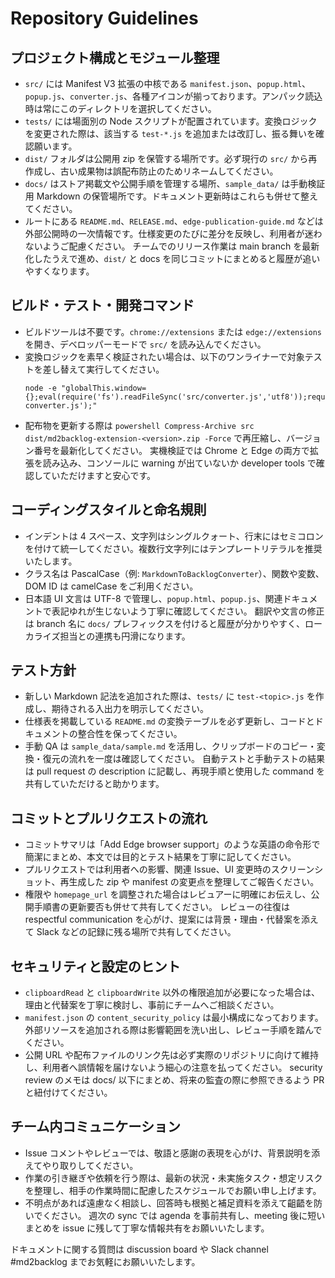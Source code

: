 ﻿# Repository Guidelines

## プロジェクト構成とモジュール整理
- `src/` には Manifest V3 拡張の中核である `manifest.json`、`popup.html`、`popup.js`、`converter.js`、各種アイコンが揃っております。アンパック読込時は常にこのディレクトリを選択してください。
- `tests/` には場面別の Node スクリプトが配置されています。変換ロジックを変更された際は、該当する `test-*.js` を追加または改訂し、振る舞いを確認願います。
- `dist/` フォルダは公開用 zip を保管する場所です。必ず現行の `src/` から再作成し、古い成果物は誤配布防止のためリネームしてください。
- `docs/` はストア掲載文や公開手順を管理する場所、`sample_data/` は手動検証用 Markdown の保管場所です。ドキュメント更新時はこれらも併せて整えてください。
- ルートにある `README.md`、`RELEASE.md`、`edge-publication-guide.md` などは外部公開時の一次情報です。仕様変更のたびに差分を反映し、利用者が迷わないようご配慮ください。
チームでのリリース作業は main branch を最新化したうえで進め、`dist/` と docs を同じコミットにまとめると履歴が追いやすくなります。

## ビルド・テスト・開発コマンド
- ビルドツールは不要です。`chrome://extensions` または `edge://extensions` を開き、デベロッパーモードで `src/` を読み込んでください。
- 変換ロジックを素早く検証されたい場合は、以下のワンライナーで対象テストを差し替えて実行してください。
  ```
  node -e "globalThis.window={};eval(require('fs').readFileSync('src/converter.js','utf8'));require('./tests/test-converter.js');"
  ```
- 配布物を更新する際は `powershell Compress-Archive src dist/md2backlog-extension-<version>.zip -Force` で再圧縮し、バージョン番号を最新化してください。
実機検証では Chrome と Edge の両方で拡張を読み込み、コンソールに warning が出ていないか developer tools で確認していただけますと安心です。

## コーディングスタイルと命名規則
- インデントは 4 スペース、文字列はシングルクォート、行末にはセミコロンを付けて統一してください。複数行文字列にはテンプレートリテラルを推奨いたします。
- クラス名は PascalCase（例: `MarkdownToBacklogConverter`）、関数や変数、DOM ID は camelCase をご利用ください。
- 日本語 UI 文言は UTF-8 で管理し、`popup.html`、`popup.js`、関連ドキュメントで表記ゆれが生じないよう丁寧に確認してください。
翻訳や文言の修正は branch 名に `docs/` プレフィックスを付けると履歴が分かりやすく、ローカライズ担当との連携も円滑になります。

## テスト方針
- 新しい Markdown 記法を追加された際は、`tests/` に `test-<topic>.js` を作成し、期待される入出力を明示してください。
- 仕様表を掲載している `README.md` の変換テーブルを必ず更新し、コードとドキュメントの整合性を保ってください。
- 手動 QA は `sample_data/sample.md` を活用し、クリップボードのコピー・変換・復元の流れを一度は確認してください。
自動テストと手動テストの結果は pull request の description に記載し、再現手順と使用した command を共有していただけると助かります。

## コミットとプルリクエストの流れ
- コミットサマリは「Add Edge browser support」のような英語の命令形で簡潔にまとめ、本文では目的とテスト結果を丁寧に記してください。
- プルリクエストでは利用者への影響、関連 Issue、UI 変更時のスクリーンショット、再生成した zip や manifest の変更点を整理してご報告ください。
- 権限や `homepage_url` を調整された場合はレビュアーに明確にお伝えし、公開手順書の更新要否も併せて共有してください。
レビューの往復は respectful communication を心がけ、提案には背景・理由・代替案を添えて Slack などの記録に残る場所で共有してください。

## セキュリティと設定のヒント
- `clipboardRead` と `clipboardWrite` 以外の権限追加が必要になった場合は、理由と代替案を丁寧に検討し、事前にチームへご相談ください。
- `manifest.json` の `content_security_policy` は最小構成になっております。外部リソースを追加される際は影響範囲を洗い出し、レビュー手順を踏んでください。
- 公開 URL や配布ファイルのリンク先は必ず実際のリポジトリに向けて維持し、利用者へ誤情報を届けないよう細心の注意を払ってください。
security review のメモは docs/ 以下にまとめ、将来の監査の際に参照できるよう PR と紐付けてください。

## チーム内コミュニケーション
- Issue コメントやレビューでは、敬語と感謝の表現を心がけ、背景説明を添えてやり取りしてください。
- 作業の引き継ぎや依頼を行う際は、最新の状況・未実施タスク・想定リスクを整理し、相手の作業時間に配慮したスケジュールでお願い申し上げます。
- 不明点があれば遠慮なく相談し、回答時も根拠と補足資料を添えて齟齬を防いでください。
週次の sync では agenda を事前共有し、meeting 後に短いまとめを issue に残して丁寧な情報共有をお願いいたします。

ドキュメントに関する質問は discussion board や Slack channel #md2backlog までお気軽にお願いいたします。
